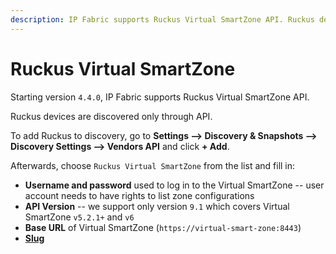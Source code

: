 ```yaml
---
description: IP Fabric supports Ruckus Virtual SmartZone API. Ruckus devices are discovered only through API.
---
```


# Ruckus Virtual SmartZone

Starting version `4.4.0`, IP Fabric supports Ruckus Virtual SmartZone API.

Ruckus devices are discovered only through API.

To add Ruckus to discovery, go to **Settings --> Discovery & Snapshots --> Discovery Settings --> Vendors API** and click **+ Add**.

Afterwards, choose `Ruckus Virtual SmartZone` from the list and fill in:

- **Username and password** used to log in to the Virtual SmartZone -- user account needs to have rights to list zone configurations
- **API Version** -- we support only version `9.1` which covers Virtual SmartZone `v5.2.1+` and `v6`
- **Base URL** of Virtual SmartZone (`https://virtual-smart-zone:8443`)
- [**Slug**](index.md#slug-and-comment)
